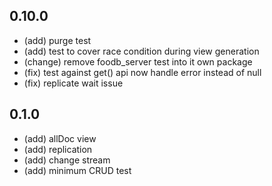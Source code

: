 ## 0.10.0
- (add) purge test
- (add) test to cover race condition during view generation
- (change) remove foodb_server test into it own package
- (fix) test against get() api now handle error instead of null
- (fix) replicate wait issue

## 0.1.0
- (add) allDoc view
- (add) replication
- (add) change stream
- (add) minimum CRUD test
